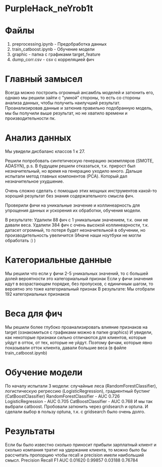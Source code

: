 # PurpleHack_neYrob1t

# Файлы
1. preprocessing.ipynb - Предобработка данных
2. train_catboost.ipynb - Обучение модели
3. graphic - папка с графиками target_feature
4. dump_corr.csv - csv с корреляцией фич

# Главный замысел
Всегда можно построить огромный ансамбль моделей и затюнить его, однако мы решили зайти с "умной" стороны, то есть со стороны анализа данных, чтобы получить наилучший результат. Проанализировав данные и затюнив правильно подобранную модель, мы бы получили выше результат, но не хватило времени и производительности пк.

# Анализ данных
Мы увидели дисбаланс классов 1 к 27.

Решили попробовать синтетическую генерацию экземпляров (SMOTE, ADASYN), p.s. В будущем решили отказаться, т.к. прирост был незначительный, но время на генерацию уходило много.
Дальше испытали метод главных компонентов (PCA). Который дал незначительное ухудшение. 

Очень сложно сделать с помощью этих мощных инструментов какой-то хороший результат без знания содержательного смысла фич.

Проверили фичи на уникальные значение и коллинеарность для упрощения данных и ускорения их обработки, обучения модели.

В результате: Удалили 88 фич с 1 уникальным значением, т.к. они не давали веса. Удалили 384 фич с очень высокой коллинеарности, т.к. датасет огромный, то потеря будет незначительной в обучении, но производительность увеличится (Иначе наши ноутбуки не могли обработать :) )

# Категориальные данные
Мы решили что если у фичи 2-5 уникальных значений, то с большей долей вероятности это категориальный признак
Если у фичи значения идут в возрастающем порядке, без пропусков, с единичным шагом, то вероятно это тоже категориальный признак
В результате: Мы отобрали 192 категориальных признаков

# Веса для фич
Мы решили более глубоко проанализировать влияние признаков на target (ознакомиться с графиками можно в папке graphics)
И увидели, как некоторые признаки сильно отличаются для клиентов, которые уйдут в отток, от тех, которые не уйдут.
Поэтому фичам, которые явно показывали отток клиента, давали большие веса (в файле train_catboost.ipynb)

# Обучение модели
По началу испытали 3 модели: случайные леса (RandomForestClassifier), логистическую регрессию (LogisticRegression), градиентный бустинг (CatBoostClassifier)
RandomForestClassifier - AUC 0.726
LogisticRegression - AUC 0.705
CatBoostClassifier - AUC 0.768
И мы так выбрали catboost.
Пробовали затюнить через gridsearch и optuna. И сделали выбор в пользу optuna, т.к. с gridsearch было очень долго.

# Результаты
Если бы было известно сколько приносит прибыли зарплатный клиент и сколько компания тратит на удержание клиента, то можно было бы рассчитать пропорцию чтобы recall и precision имели наибольший смысл.
Precision   Recall     F1         AUC
0.01620	    0.99857	   0.03188	  0.76784

